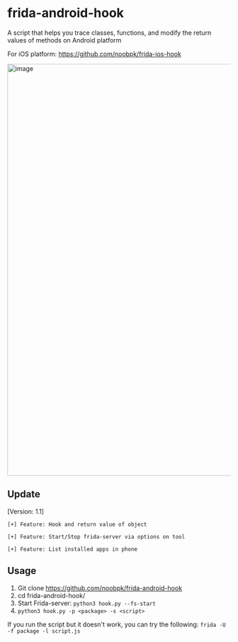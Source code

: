 # frida-android-hook
A script that helps you trace classes, functions, and modify the return values of methods on Android platform

For iOS platform: https://github.com/noobpk/frida-ios-hook

<img width="930" alt="image" src="https://user-images.githubusercontent.com/31820707/88630798-5b83c900-d0db-11ea-8f71-049ac16abd2c.png">

## Update

[Version: 1.1]

	[+] Feature: Hook and return value of object
	
	[+] Feature: Start/Stop frida-server via options on tool
	
	[+] Feature: List installed apps in phone

## Usage
1. Git clone https://github.com/noobpk/frida-android-hook
1. cd frida-android-hook/
1. Start Frida-server: `python3 hook.py --fs-start`
1. ```python3 hook.py -p <package> -s <script>```

If you run the script but it doesn't work, you can try the following:
```frida -U -f package -l script.js```




